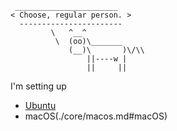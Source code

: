```
 _______________________
< Choose, regular person. >
  -----------------------
         \   ^__^
          \  (oo)\_______
             (__)\       )\/\\
                 ||----w |
                 ||     ||
```

I'm setting up

- [Ubuntu](./core/ubuntu.md#Ubuntu)
- macOS(./core/macos.md#macOS)

